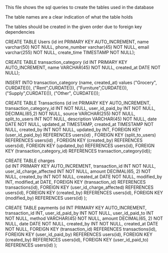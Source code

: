 This file shows the sql queries to create the tables used in the database

The table names are a clear indication of what the table holds

The tables should be created in the given order due to foreign key dependencies

CREATE TABLE Users (id int PRIMARY KEY AUTO_INCREMENT, 
    name varchar(50) NOT NULL, 
    phone_number varchar(45) NOT NULL, 
    email varchar(255) NOT NULL, 
    create_time TIMESTAMP NOT NULL);

CREATE TABLE transaction_category 
    (id INT PRIMARY KEY AUTO_INCREMENT, 
    name VARCHAR(45) NOT NULL, 
    created_at DATE NOT NULL);

INSERT INTO transaction_category (name, created_at) values 
    ("Grocery", CURDATE()), 
    ("Rent",CURDATE()), 
    ("Furniture",CURDATE()), 
    ("Supply",CURDATE()), 
    ("Other", CURDATE());

CREATE TABLE Transactions 
    (id int PRIMARY KEY AUTO_INCREMENT, 
    transaction_category_id INT NOT NULL, 
    user_id_paid_by INT NOT NULL, 
    DECIMAL(65,2) NOT NULL, 
    source VARCHAR(255) NOT NULL, 
    split_to_users INT NOT NULL, 
    description VARCHAR(45) NOT NULL, 
    date DATE NOT NULL, 
    updated_at TIMESTAMP, 
    created_at TIMESTAMP NOT NULL, 
    created_by INT NOT NULL, updated_by INT, 
    FOREIGN KEY (user_id_paid_by) REFERENCES users(id) , 
    FOREIGN KEY (split_to_users) REFERENCES users(id) , 
    FOREIGN KEY (created_by) REFERENCES users(id), 
    FOREIGN KEY (updated_by) REFERENCES users(id), 
    FOREIGN KEY (transaction_category_id) REFERENCES transaction_category(id));

CREATE TABLE charges   
    (id INT PRIMARY KEY AUTO_INCREMENT,
    transaction_id INT NOT NULL,
    user_id_charge_affected INT NOT NULL,
    amount DECIMAL(65, 2) NOT NULL,
    created_by INT NOT NULL,
    created_at DATE NOT NULL,
    modified_by INT,
    modified_at DATE,
    FOREIGN KEY (transaction_id) REFERENCES transactions(id),
    FOREIGN KEY (user_id_charge_affected) REFERENCES users(id),
    FOREIGN KEY (created_by) REFERENCES users(id),
    FOREIGN KEY (modified_by) REFERENCES users(id)
    );

CREATE TABLE payments 
    (id INT PRIMARY KEY AUTO_INCREMENT,
    transaction_id INT,
    user_id_paid_by INT NOT NULL,
    user_id_paid_to INT NOT NULL,
    method VARCHAR(45) NOT NULL,
    amount DECIMAL(65, 2) NOT NULL,
    date DATE NOT NULL,
    created_by INT NOT NULL,
    created_at DATE NOT NULL,
    FOREIGN KEY (transaction_id) REFERENCES transactions(id),
    FOREIGN KEY (user_id_paid_by) REFERENCES users(id),
    FOREIGN KEY (created_by) REFERENCES users(id),
    FOREIGN KEY (user_id_paid_to) REFERENCES users(id)
    );